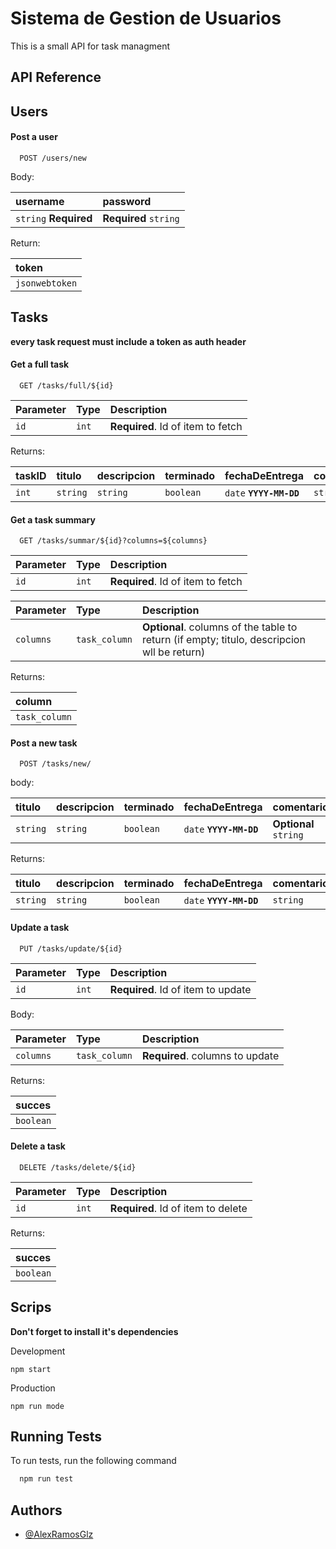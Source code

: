 
# Sistema de Gestion de Usuarios

This is a small API for task managment


## API Reference

## Users

#### Post a user

```http
  POST /users/new
```

Body:

| username | password    
| :-------- | :------- |
| `string` **Required**     | **Required** `string` | 

Return: 

| token | 
| :-------- | 
| `jsonwebtoken`      | 

## Tasks

**every task request must include a token as auth header**

#### Get a full task

```http
  GET /tasks/full/${id}
```

| Parameter | Type     | Description                |
| :-------- | :------- | :------------------------- |
| `id`      | `int`    | **Required**. Id of item to fetch |

Returns: 

| taskID | titulo      | descripcion | terminado | fechaDeEntrega | comentarios | responsable| tags | username |
| :-------- | :------- | :----------|----| --- |    ---- | --- | --- | -- |
| `int`      | `string`|  `string` |`boolean`| `date` **`YYYY-MM-DD`** | `string` | `string` | `string` | `string`


#### Get a task summary

```http
  GET /tasks/summar/${id}?columns=${columns}
```

| Parameter | Type     | Description                       |
| :-------- | :------- | :-------------------------------- |
| `id`      | `int` | **Required**. Id of item to fetch |

| Parameter | Type     | Description                       |
| :-------- | :------- | :-------------------------------- |
| `columns`      | `task_column` | **Optional**. columns of the table to return (if empty; titulo, descripcion wll be return) |

Returns:

| column | 
| :-------- | 
| `task_column`      | 

#### Post a new task

```http
  POST /tasks/new/
```
body:

| titulo      | descripcion | terminado | fechaDeEntrega | comentarios | responsable| tags | 
 :------- | :----------|----| --- |    ---- | --- | --- |
| `string`|  `string` |`boolean`| `date` **`YYYY-MM-DD`** |**Optional** `string` | **Optional**`string` | **Optional**`string` | 

Returns: 

| titulo      | descripcion | terminado | fechaDeEntrega | comentarios | responsable| tags | username |
| :------- | :----------|----| --- |    ---- | --- | --- | -- |
  | `string`|  `string` |`boolean`| `date` **`YYYY-MM-DD`** | `string` | `string` | `string` | `string`

#### Update a task

```http
  PUT /tasks/update/${id}
```

| Parameter | Type     | Description                       |
| :-------- | :------- | :-------------------------------- |
| `id`      | `int` | **Required**. Id of item to update |

Body:

| Parameter | Type     | Description                       |
| :-------- | :------- | :-------------------------------- |
| `columns`      | `task_column` | **Required**. columns to update |

Returns:

| succes | 
| :-------- | 
| `boolean`      | 

#### Delete a task

```http
  DELETE /tasks/delete/${id}
```

| Parameter | Type     | Description                       |
| :-------- | :------- | :-------------------------------- |
| `id`      | `int` | **Required**. Id of item to delete |

Returns:

| succes | 
| :-------- | 
| `boolean`      | 












## Scrips

**Don't forget to install it's dependencies**


Development 

    npm start 


Production

    npm run mode 




## Running Tests

To run tests, run the following command

```bash
  npm run test
```


## Authors

- [@AlexRamosGlz](https://github.com/AlexRamosGlz)

